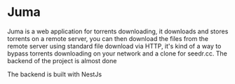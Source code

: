 # Juma
Juma is a web application for torrents downloading, it downloads and stores torrents on a remote server, you can then download the files from the remote server using standard file download via HTTP, it's kind of a way to bypass torrents downloading on your network and a clone for seedr.cc. The backend of the project is almost done

The backend is built with NestJs
